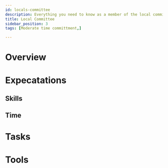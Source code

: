 ```yaml
---
id: locals-committee
description: Everything you need to know as a member of the local committee
title: Local Committee
sidebar_position: 3
tags: [Moderate time committment,]

---
```


# Overview

# Expecatations

## Skills

## Time

# Tasks

# Tools
